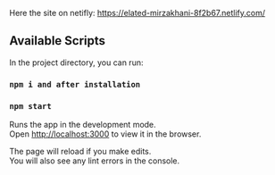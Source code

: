 
Here the site on netifly:
https://elated-mirzakhani-8f2b67.netlify.com/

## Available Scripts

In the project directory, you can run:

### `npm i and after installation`

### `npm start`

Runs the app in the development mode.<br />
Open [http://localhost:3000](http://localhost:3000) to view it in the browser.

The page will reload if you make edits.<br />
You will also see any lint errors in the console.


